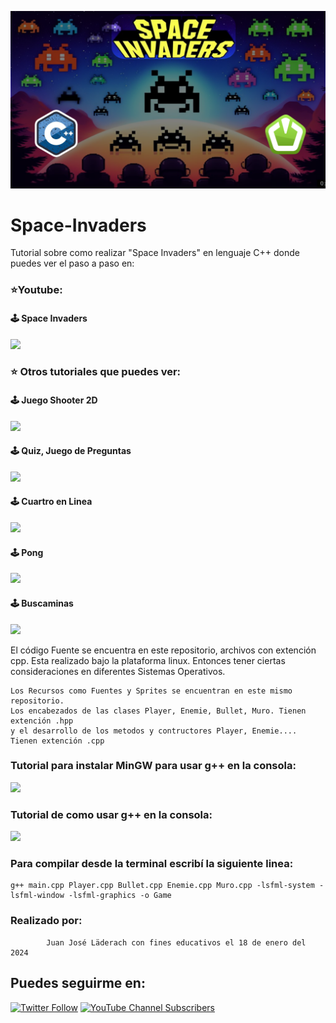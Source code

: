

![This is me](https://github.com/DitecnoDigital/Space-Invaders/blob/main/Miniatura.png)

# Space-Invaders
Tutorial sobre como realizar "Space Invaders" en lenguaje C++ donde puedes ver el paso a paso en:

### ⭐️Youtube:

 #### 🕹 Space Invaders
 [![](https://img.shields.io/badge/YouTube-SpaceInvaders-red)](https://www.youtube.com/watch?v=NApYvZYtbAM)


 
 ### ⭐️ Otros tutoriales que puedes ver:

 #### 🕹 Juego Shooter 2D
 [![](https://img.shields.io/badge/YouTube-Shooter2D-red)](https://www.youtube.com/watch?v=yMiyZXzqaOk&t=1196s)
 
 #### 🕹 Quiz, Juego de Preguntas
 [![](https://img.shields.io/badge/YouTube-Quiz-red)](https://www.youtube.com/watch?v=EXs_MCt5G64)
   
 
 #### 🕹 Cuartro en Linea
 [![](https://img.shields.io/badge/YouTube-CuatroEnLinea-red)](https://www.youtube.com/watch?v=T3M5dw_uvjs)
   
 
 #### 🕹 Pong
  [![](https://img.shields.io/badge/YouTube-Pong-red)](https://www.youtube.com/watch?v=HvYVP6MLuR0)
 
 
 #### 🕹 Buscaminas
 [![](https://img.shields.io/badge/YouTube-Buscaminas-red)](https://www.youtube.com/watch?v=_NPT708qXpM&t=1187s)
 
 

El código Fuente se encuentra en este repositorio, archivos con extención cpp.
Esta realizado bajo la plataforma linux. Entonces tener ciertas consideraciones en diferentes Sistemas Operativos. 

    
    Los Recursos como Fuentes y Sprites se encuentran en este mismo repositorio.
    Los encabezados de las clases Player, Enemie, Bullet, Muro. Tienen extención .hpp 
    y el desarrollo de los metodos y contructores Player, Enemie.... Tienen extención .cpp
    

### Tutorial para  instalar MinGW para usar g++ en la consola:

[![](https://img.shields.io/badge/DitecnoMakers-MinGW-blue)](https://ditecnomakers.com/uso-de-g-para-compilar-programas-en-c/)


### Tutorial de como usar g++ en la consola: 
   
 [![](https://img.shields.io/badge/DitecnoMakers-g++-blue)](https://ditecnomakers.com/utilizar-g-para-compilar-por-consola/)  

 ### Para compilar desde la terminal escribí la siguiente linea:        

    g++ main.cpp Player.cpp Bullet.cpp Enemie.cpp Muro.cpp -lsfml-system -lsfml-window -lsfml-graphics -o Game

### Realizado por:
            Juan José Läderach con fines educativos el 18 de enero del 2024


## Puedes seguirme en:

[![Twitter Follow](https://img.shields.io/twitter/follow/ditecnodigital?style=social)](https://twitter.com/DitecnoDigital)
 [![YouTube Channel Subscribers](https://img.shields.io/youtube/channel/subscribers/UCCdly91ChaaL8brV5sRfGnQ?style=social)](https://www.youtube.com/@DitecnoDigital?sub_confirmation=1)
